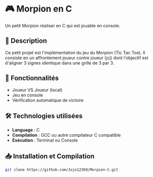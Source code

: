 # 🎮 Morpion en C

Un petit Morpion réaliser en C qui est jouable en console.

## 📌 Description

Ce petit projet est l'implémentation du jeu du Morpion (Tic Tac Toe).
Il consiste en un affrontement joueur contre joueur (jcj) dont l'objectif est d'aligner 3 signes identique dans une grille de 3 par 3.

## 🚀 Fonctionnalités

- Joueur VS Joueur (local)
- Jeu en console
- Vérification automatique de victoire

## 🛠️ Technologies utilisées

- **Language** : C
- **Compilation** : GCC ou autre compilateur C compatible
- **Exécution** : Terminal ou Console

## 📥 Installation et Compilation

```sh
git clone https://github.com/Jojo12369/Morpion-C.git
```

